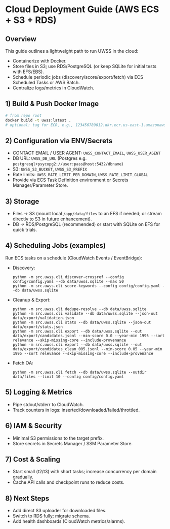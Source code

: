 # Cloud Deployment Guide (AWS ECS + S3 + RDS)

## Overview
This guide outlines a lightweight path to run UWSS in the cloud:
- Containerize with Docker.
- Store files in S3; use RDS/PostgreSQL (or keep SQLite for initial tests with EFS/EBS).
- Schedule periodic jobs (discovery/score/export/fetch) via ECS Scheduled Tasks or AWS Batch.
- Centralize logs/metrics in CloudWatch.

## 1) Build & Push Docker Image
```bash
# from repo root
docker build -t uwss:latest .
# optional: tag for ECR, e.g., 123456789012.dkr.ecr.us-east-1.amazonaws.com/uwss:latest
```

## 2) Configuration via ENV/Secrets
- CONTACT EMAIL / USER AGENT: `UWSS_CONTACT_EMAIL`, `UWSS_USER_AGENT`
- DB URL: `UWSS_DB_URL` (Postgres e.g. `postgresql+psycopg2://user:pass@host:5432/dbname`)
- S3: `UWSS_S3_BUCKET`, `UWSS_S3_PREFIX`
- Rate limits: `UWSS_RATE_LIMIT_PER_DOMAIN`, `UWSS_RATE_LIMIT_GLOBAL`
- Provide via ECS Task Definition environment or Secrets Manager/Parameter Store.

## 3) Storage
- Files → S3 (mount local `/app/data/files` to an EFS if needed; or stream directly to S3 in future enhancement).
- DB → RDS/PostgreSQL (recommended) or start with SQLite on EFS for quick trials.

## 4) Scheduling Jobs (examples)
Run ECS tasks on a schedule (CloudWatch Events / EventBridge):
- Discovery:
  ```
  python -m src.uwss.cli discover-crossref --config config/config.yaml --db data/uwss.sqlite --max 50
  python -m src.uwss.cli score-keywords --config config/config.yaml --db data/uwss.sqlite
  ```
- Cleanup & Export:
  ```
  python -m src.uwss.cli dedupe-resolve --db data/uwss.sqlite
  python -m src.uwss.cli validate --db data/uwss.sqlite --json-out data/export/validation.json
  python -m src.uwss.cli stats --db data/uwss.sqlite --json-out data/export/stats.json
  python -m src.uwss.cli export --db data/uwss.sqlite --out data/export/candidates.jsonl --min-score 0.0 --year-min 1995 --sort relevance --skip-missing-core --include-provenance
  python -m src.uwss.cli export --db data/uwss.sqlite --out data/export/candidates_clean_005.jsonl --min-score 0.05 --year-min 1995 --sort relevance --skip-missing-core --include-provenance
  ```
- Fetch OA:
  ```
  python -m src.uwss.cli fetch --db data/uwss.sqlite --outdir data/files --limit 10 --config config/config.yaml
  ```

## 5) Logging & Metrics
- Pipe stdout/stderr to CloudWatch.
- Track counters in logs: inserted/downloaded/failed/throttled.

## 6) IAM & Security
- Minimal S3 permissions to the target prefix.
- Store secrets in Secrets Manager / SSM Parameter Store.

## 7) Cost & Scaling
- Start small (t2/t3) with short tasks; increase concurrency per domain gradually.
- Cache API calls and checkpoint runs to reduce costs.

## 8) Next Steps
- Add direct S3 uploader for downloaded files.
- Switch to RDS fully; migrate schema.
- Add health dashboards (CloudWatch metrics/alarms).


